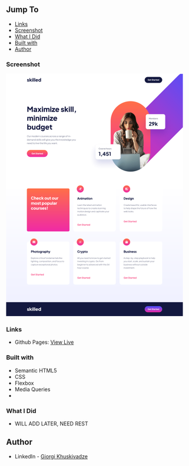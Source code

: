 ## Jump To

- [Links](#links)
- [Screenshot](#screenshot)
- [What I Did](#what-i-did)
- [Built with](#built-with)
- [Author](#author)

### Screenshot

![Screenshot](<Screenshot%202022-09-25%20at%2022-05-40%20Frontend%20Mentor%20Skilled%20e-learning%20landing%20page%20(Small).png>)

### Links

- Github Pages: [View Live](https://gkhuskivadze.github.io/eLearning-LandingPage-Markup)

### Built with

- Semantic HTML5
- CSS
- Flexbox
- Media Queries
-

### What I Did

- WILL ADD LATER, NEED REST

## Author

- LinkedIn - [Giorgi Khuskivadze](https://www.linkedin.com/in/gkhuskivadze)
